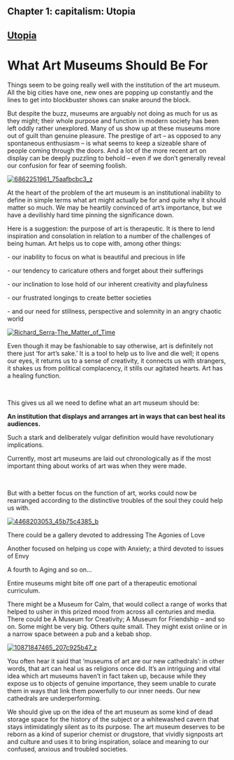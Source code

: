 Chapter  1: capitalism: Utopia
-----------------------------

[Utopia](../category/capitalism/utopia/index.html)
--------------------------------------------------

What Art Museums Should Be For
==============================

<span style="font-weight: 400;">Things seem to be going really well with the institution of the art museum. All the big cities have one</span><span style="font-weight: 400;">, new ones are popping up constantly </span><span style="font-weight: 400;">and the lines to get into blockbuster shows </span><span style="font-weight: 400;">can snake around the block</span><span style="font-weight: 400;">.</span>

<span style="font-weight: 400;">But despite the buzz, museums are arguably not doing as much for us as they might; their whole purpose and function in modern society has been left oddly rather unexplored. Many of us show up at these museums more out of guilt than genuine pleasure. The prestige of art – as opposed to any spontaneous enthusiasm – is what seems to keep a sizeable share of people coming through the doors. And a lot of the more recent art on display can be deeply puzzling to behold – even if we don’t generally reveal our confusion for fear of seeming foolish. </span>

[![6862251961\_75aafbcbc3\_z](http://i0.wp.com/www.thebookoflife.org/wp-content/uploads/2014/10/6862251961_75aafbcbc3_z.jpg?resize=635%2C421)](http://i0.wp.com/www.thebookoflife.org/wp-content/uploads/2014/10/6862251961_75aafbcbc3_z.jpg)

<span style="font-weight: 400;">At the heart of the problem of the art museum is an institutional inability to define in simple terms what art might actually be for and quite why it should matter so much. We may be heartily convinced of art’s importance, but we have a devilishly hard time pinning the significance down.</span>

<span style="font-weight: 400;">Here is a suggestion: the purpose of art is therapeutic. It is there to lend inspiration and consolation in relation to a number of the challenges of being human. Art helps us to cope with, among other things:</span>

<span style="font-weight: 400;">- our inability to focus on what is beautiful and precious in life</span>

<span style="font-weight: 400;">- our tendency to caricature others and forget about their sufferings </span>

<span style="font-weight: 400;">- our inclination to lose hold of our inherent creativity and playfulness </span>

<span style="font-weight: 400;">- our frustrated longings to create better societies</span>

<span style="font-weight: 400;">- and our need for stillness, perspective and solemnity in an angry chaotic world</span>

[![Richard\_Serra-The\_Matter\_of\_Time](http://i1.wp.com/www.thebookoflife.org/wp-content/uploads/2014/10/Richard_Serra-The_Matter_of_Time.jpg?resize=453%2C604)](http://i2.wp.com/www.thebookoflife.org/wp-content/uploads/2014/10/Richard_Serra-The_Matter_of_Time.jpg)

<span style="font-weight: 400;">Even though it may be fashionable to say otherwise, art is definitely not there just ‘for art’s sake.’ It is a tool to help us to live and die well; it opens our eyes, it returns us to a sense of creativity, it connects us with strangers, it shakes us from political complacency, it stills our agitated hearts. Art has a healing function.</span>

 

<span style="font-weight: 400;">This gives us all we need to define what an art museum should be:</span>

**An institution that displays and arranges art in ways that can best heal its audiences.**

<span style="font-weight: 400;">Such a stark and deliberately vulgar definition would have revolutionary implications.</span>

<span style="font-weight: 400;">Currently, most art museums are laid out chronologically </span>as if the most important thing about works of art was when they were made.

 

But with a better focus on the function of art, works could now be rearranged according to the distinctive troubles of the soul they could help us with.

[![4468203053\_45b75c4385\_b](http://i1.wp.com/www.thebookoflife.org/wp-content/uploads/2014/10/4468203053_45b75c4385_b.jpg?resize=635%2C471)](http://i0.wp.com/www.thebookoflife.org/wp-content/uploads/2014/10/4468203053_45b75c4385_b.jpg)

<span style="font-weight: 400;">There could be a gallery devoted to addressing The Agonies of Love</span>

<span style="font-weight: 400;">Another focused on helping us cope with Anxiety; a third devoted to issues of Envy</span>

<span style="font-weight: 400;">A fourth to Aging and so on…</span>

Entire museums might bite off one part of a therapeutic emotional curriculum.

<span style="font-weight: 400;">There might be a Museum for Calm</span><span style="font-weight: 400;">, that would collect a range of works that helped to usher in this prized mood from across all centuries and media. There could be A Museum for Creativity; A Museum for Friendship – and so on. Some might be very big. Others quite small. They might exist online or in a narrow space between a pub and a kebab shop</span><span style="font-weight: 400;">.</span>

[![10871847465\_207c925b47\_z](http://i0.wp.com/www.thebookoflife.org/wp-content/uploads/2014/10/10871847465_207c925b47_z.jpg?resize=635%2C424)](http://i1.wp.com/www.thebookoflife.org/wp-content/uploads/2014/10/10871847465_207c925b47_z.jpg)

<span style="font-weight: 400;">You often hear it said that ‘museums of art are our new cathedrals’: in other words, that art can heal us as religions once did. It’s an intriguing and vital idea which art museums haven’t in fact taken up, because while they expose us to objects of genuine importance, they seem unable to curate them in ways that link them powerfully to our inner needs. Our new cathedrals are underperforming.</span>

<span style="font-weight: 400;">We should give up on the idea of the art museum as some kind of dead storage space for the history of the subject or a whitewashed cavern that stays intimidatingly silent as to its purpose. The art museum deserves to be reborn as a kind of superior chemist or drugstore, that vividly signposts art and culture and uses it to bring inspiration, solace and meaning to our confused, anxious and troubled societies.</span>

